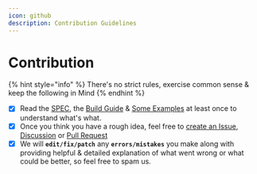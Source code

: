 ```yaml
---
icon: github
description: Contribution Guidelines
---
```


# Contribution

{% hint style="info" %}
There's no strict rules, exercise common sense & keep the following in Mind
{% endhint %}

* [x] Read the [SPEC](broken-reference), the [Build Guide](https://github.com/pkgforge/soarpkgs/blob/main/SBUILD.md) & [Some Examples](https://github.com/pkgforge/soarpkgs/tree/main/packages/86box) at least once to understand what's what.
* [x] Once you think you have a rough idea, feel free to [create an Issue](https://github.com/pkgforge/soarpkgs/issues/new/choose), [Discussion](https://github.com/pkgforge/soarpkgs/discussions/new/choose) or [Pull Request](https://github.com/pkgforge/soarpkgs/compare)
* [x] We will **`edit/fix/patch`** any **`errors/mistakes`** you make along with providing helpful & detailed explanation of what went wrong or what could be better, so feel free to spam us.
